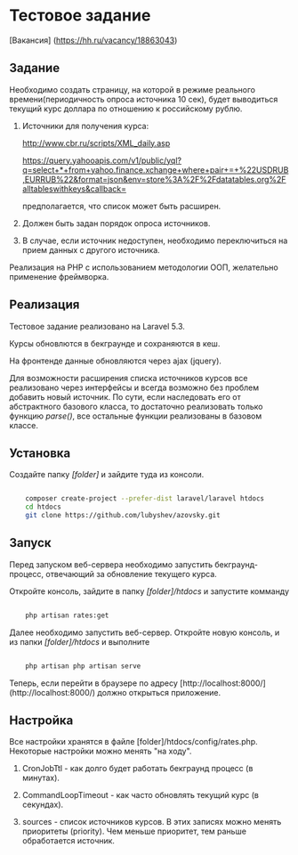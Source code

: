 # Тестовое задание

[Вакансия] (https://hh.ru/vacancy/18863043)

## Задание

Необходимо создать страницу, на которой в режиме реального времени(периодичность опроса источника 10 сек), будет выводиться текущий курс доллара по отношению к российскому рублю.

1. Источники для получения курса:

    http://www.cbr.ru/scripts/XML_daily.asp

    https://query.yahooapis.com/v1/public/yql?q=select+*+from+yahoo.finance.xchange+where+pair+=+%22USDRUB,EURRUB%22&format=json&env=store%3A%2F%2Fdatatables.org%2Falltableswithkeys&callback=

    предполагается, что список может быть расширен.

2. Должен быть задан порядок опроса источников.

3. В случае, если источник недоступен, необходимо переключиться на прием данных с другого источника.

Реализация на PHP с использованием методологии ООП, желательно применение фреймворка.

## Реализация

Тестовое задание реализовано на Laravel 5.3.

Курсы обновлются в бекграунде и сохраняются в кеш.

На фронтенде данные обновляются через ajax (jquery).

Для возможности расширения списка источников курсов все реализовано через
интерфейсы и всегда возможно без проблем добавить новый источник. По 
сути, если наследовать его от абстрактного базового класса, то достаточно
реализовать только функцию *parse()*, все остальные функции реализованы
в базовом классе.


## Установка

Создайте папку *[folder]* и зайдите туда из консоли.

```bash

    composer create-project --prefer-dist laravel/laravel htdocs
    cd htdocs
    git clone https://github.com/lubyshev/azovsky.git

```

## Запуск

Перед запуском веб-сервера необходимо запустить бекграунд-процесс, отвечающий
за обновление текущего курса.

Откройте консоль, зайдите в папку *[folder]/htdocs* и запустите комманду

```bash

    php artisan rates:get

```

Далее необходимо запустить веб-сервер. Откройте новую консоль, и из папки
*[folder]/htdocs* и выполните

```bash

    php artisan php artisan serve

```

Теперь, если перейти в браузере по адресу [http://localhost:8000/] (http://localhost:8000/)
должно открыться приложение.

## Настройка

Все настройки хранятся в файле [folder]/htdocs/config/rates.php. 
Некоторые настройки можно менять "на ходу".

1. CronJobTtl - как долго будет работать бекграунд процесс (в минутах).

2. CommandLoopTimeout - как часто обновлять текущий курс (в секундах).

3. sources - список источников курсов. В этих записях можно менять приоритеты (priority).
   Чем меньше приоритет, тем раньше обработается источник.
